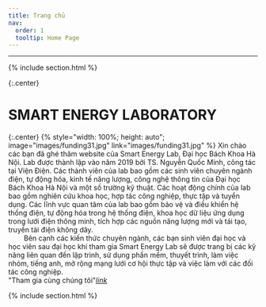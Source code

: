 ```yaml
---
title: Trang chủ
nav:
  order: 1
  tooltip: Home Page
---
```

---


{% include section.html %}

{:.center}
# SMART ENERGY LABORATORY
{:.center}
{%  style="width: 100%; height: auto"; image="images/funding31.jpg" link="images/funding31.jpg" %}
Xin chào các bạn đã ghé thăm website của Smart Energy Lab, Đại học Bách Khoa Hà Nội. Lab được thành lập vào năm 2019 bởi TS. Nguyễn Quốc Minh, công tác tại Viện Điện. Các thành viên của lab bao gồm các sinh viên chuyên ngành điện, tự động hóa, kinh tế năng lượng, công nghệ thông tin của Đại học Bách Khoa Hà Nội và một số trường kỹ thuật. Các hoạt động chính của lab bao gồm nghiên cứu khoa học, hợp tác công nghiệp, thực tập và tuyển dụng. Các lĩnh vực quan tâm của lab bao gồm bảo vệ và điều khiển hệ thống điện, tự động hóa trong hệ thống điện, khoa học dữ liệu ứng dụng trong lưới điện thông minh, tích hợp các nguồn năng lượng mới và tái tạo, truyền tải điện không dây. <br>
&nbsp;&nbsp;&nbsp;&nbsp;&nbsp;&nbsp;&nbsp;&nbsp;Bên cạnh các kiến thức chuyên ngành, các bạn sinh viên đại học và học viên sau đại học khi tham gia Smart Energy Lab sẽ được trang bị các kỹ năng liên quan đến lập trình, sử dụng phần mềm, thuyết trình, làm việc nhóm, tiếng anh, mở rộng mạng lưới cơ hội thực tập và việc làm với các đối tác công nghiệp.<br>
"Tham gia cùng chúng tôi"<a href="[http://jst.tnu.edu.vn/jst/article/view/4511](https://forms.office.com/pages/responsepage.aspx?id=n7jxBugHT0a0COwbRXA_Me5oFMimtIdItIHOFpIdOXtUMzNQSEhMQUFYNUFKOEMxV1NQS1ZGVEVUTy4u)"><i>link</i></a><br>

{% include section.html %}

